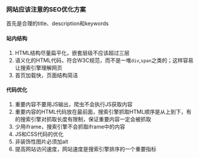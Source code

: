 ### 网站应该注意的SEO优化方案
首先是合理的title、description和keywords
#### 站内结构
1. HTML结构尽量扁平化，嵌套层级不应该超过三层
2. 语义化的HTML代码，符合W3C规范，而不是一堆`div`,`span`之类的；这样容易让搜索引擎理解网页
3. 首页加载快，页面结构简洁
#### 代码优化
1. 重要内容不要用JS输出，爬虫不会执行JS获取内容
2. 重要内容的HTML代码放在最前面，搜索引擎抓取HTML顺序是从上到下，有的搜索引擎对抓取长度有限制，保证重要内容一定会被抓取
3. 少用iframe，搜索引擎不会抓取iframe中的内容
4. JS和CSS代码的优化
5. 非装饰性图片必须加alt
6. 提高网站访问速度，网站速度是搜索引擎排序的一个重要指标
